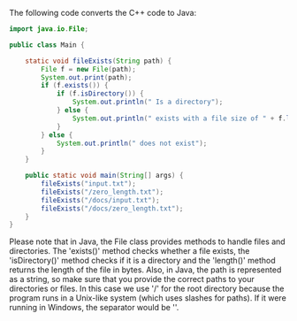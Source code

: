 The following code converts the C++ code to Java:

```java
import java.io.File;

public class Main {

    static void fileExists(String path) {
        File f = new File(path);
        System.out.print(path);
        if (f.exists()) {
            if (f.isDirectory()) {
                System.out.println(" Is a directory");
            } else {
                System.out.println(" exists with a file size of " + f.length() + " bytes.");
            }
        } else {
            System.out.println(" does not exist");
        }
    }

    public static void main(String[] args) {
        fileExists("input.txt");
        fileExists("/zero_length.txt");
        fileExists("/docs/input.txt");
        fileExists("/docs/zero_length.txt");
    }
}
``` 

Please note that in Java, the File class provides methods to handle files and directories. The 'exists()' method checks whether a file exists, the 'isDirectory()' method checks if it is a directory and the 'length()' method returns the length of the file in bytes. Also, in Java, the path is represented as a string, so make sure that you provide the correct paths to your directories or files. In this case we use '/' for the root directory because the program runs in a Unix-like system (which uses slashes for paths). If it were running in Windows, the separator would be '\'.
